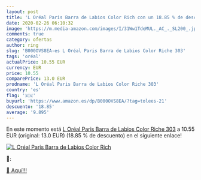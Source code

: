```yaml
---
layout: post
title: 'L Oréal Paris Barra de Labios Color Rich con un 18.85 % de descuento'
date: 2020-02-26 06:10:32
image: 'https://m.media-amazon.com/images/I/31Ww1TdeMUL._AC_._SL200_.jpg'
comments: true
category: ofertas
author: ring
slug: 'B000OVS8EA-es L Oréal Paris Barra de Labios Color Riche 303'
tags: 'oréal'
actualPrice: 10.55 EUR
currency: EUR
price: 10.55
comparePrice: 13.0 EUR
prodname: 'L Oréal Paris Barra de Labios Color Riche 303'
country: 'es'
flag: '🇪🇸'
buyurl: 'https://www.amazon.es/dp/B000OVS8EA/?tag=tolees-21'
descuento: '18.85'
average: '9.895'
---
```


En este momento está [L Oréal Paris Barra de Labios Color Riche 303](https://www.amazon.es/dp/B000OVS8EA/?tag=tolees-21) a 10.55 EUR (original: 13.0 EUR) (18.85 %  de descuento) en el siguiente enlace!

[![L Oréal Paris Barra de Labios Color Rich](https://m.media-amazon.com/images/I/31Ww1TdeMUL._AC_._SL200_.jpg)](https://www.amazon.es/dp/B000OVS8EA/?tag=tolees-21)

🔎:


[🛒 Aquí!!!](https://www.amazon.es/dp/B000OVS8EA/?tag=tolees-21)
